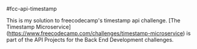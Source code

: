 #fcc-api-timestamp

This is my solution to freecodecamp's timestamp api challenge.
[The Timestamp Microservice] (https://www.freecodecamp.com/challenges/timestamp-microservice) is part of the API Projects for the Back End Development challenges.

